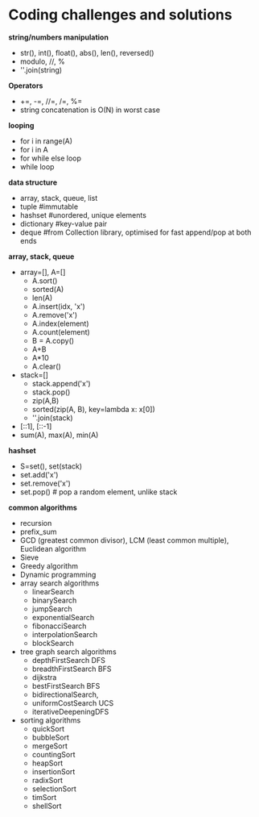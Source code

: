 Coding challenges and solutions
=====================================

**string/numbers manipulation**
- str(), int(), float(), abs(), len(), reversed()
- modulo, //, %
- ''.join(string)

**Operators** 
- +=, -=, //=, /=, %= 
- string concatenation is O(N) in worst case

**looping**
- for i in range(A)
- for i in A
- for while else loop
- while loop

**data structure**
- array, stack, queue, list
- tuple  #immutable
- hashset  #unordered, unique elements
- dictionary  #key-value pair
- deque  #from Collection library, optimised for fast append/pop at both ends

**array, stack, queue**
- array=[], A=[]
  - A.sort()
  - sorted(A)
  - len(A)
  - A.insert(idx, 'x')
  - A.remove('x')
  - A.index(element)
  - A.count(element)
  - B = A.copy()
  - A+B
  - A*10
  - A.clear()
- stack=[]
  - stack.append('x')
  - stack.pop()
  - zip(A,B)
  - sorted(zip(A, B), key=lambda x: x[0])
  - ''.join(stack)
- [::1], [::-1]
- sum(A), max(A), min(A)

**hashset**
- S=set(), set(stack)
- set.add('x')
- set.remove('x')
- set.pop() # pop a random element, unlike stack

**common algorithms**
- recursion
- prefix_sum
- GCD (greatest common divisor), LCM (least common multiple), Euclidean algorithm
- Sieve
- Greedy algorithm
- Dynamic programming
- array search algorithms 
  - linearSearch
  - binarySearch
  - jumpSearch
  - exponentialSearch
  - fibonacciSearch
  - interpolationSearch
  - blockSearch
- tree graph search algorithms 
  - depthFirstSearch DFS
  - breadthFirstSearch BFS
  - dijkstra
  - bestFirstSearch BFS
  - bidirectionalSearch,
  - uniformCostSearch UCS
  - iterativeDeepeningDFS
- sorting algorithms 
  - quickSort
  - bubbleSort
  - mergeSort
  - countingSort
  - heapSort
  - insertionSort
  - radixSort
  - selectionSort
  - timSort
  - shellSort